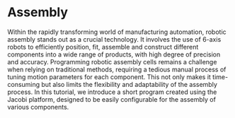 # Assembly

Within the rapidly transforming world of manufacturing automation, robotic assembly stands out as a crucial technology. It involves the use of 6-axis robots to efficiently position, fit, assemble and construct different components into a wide range of products, with high degree of precision and accuracy. Programming robotic assembly cells remains a challenge when relying on traditional methods, requiring a tedious manual process of tuning motion parameters for each component. This not only makes it time-consuming but also limits the flexibility and adaptability of the assembly process. In this tutorial, we introduce a short program created using the Jacobi platform, designed to be easily configurable for the assembly of various components.

